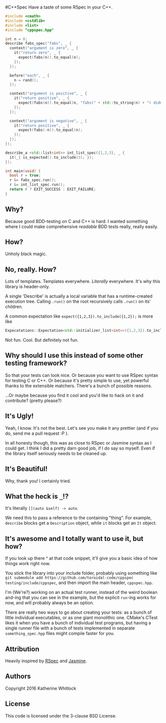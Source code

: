 #C++Spec
Have a taste of some RSpec in your C++.

```cpp
#include <cmath>
#include <cstdlib>
#include <list>
#include "cppspec.hpp"

int n = 0;
describe fabs_spec("fabs", _ {
  context("argument is zero", _ {
    it("return zero", _ {
      expect(fabs(n)).to_equal(n);
    });
  });

  before("each", _ {
    n = rand();
  });

  context("argument is positive", _ {
    it("return positive", _ {
      expect(fabs(n)).to_equal(n, "fabs(" + std::to_string(n) + ") didn't equal " + std::to_string(n));
    });
  });

  context("argument is negative", _ {
    it("return positive", _ {
      expect(fabs(-n)).to_equal(n);
    });
  });
});

describe_a <std::list<int>> int_list_spec({1,2,3}, _ {
  it(_{ is_expected().to_include(3); });
});

int main(void) {
  bool r = true;
  r &= fabs_spec.run();
  r &= int_list_spec.run();
  return r ? EXIT_SUCCESS : EXIT_FAILURE;
}

```

## Why?
Because good BDD-testing on C and C++ is hard. I wanted something where I could make comprehensive _readable_ BDD tests really, really easily.

## How?
Unholy black magic.

## No, really. How?
Lots of templates. Templates everywhere. _Literally_ everywhere. It's why this library is header-only.

A single 'Describe' is actually a local variable that has a runtime-created execution tree.
Calling `.run()` on the root recursively calls `.run()` on its' children.

A common expectation like `expect({1,2,3}).to_include({1,2});` is more like
```cpp
Expecatations::Expectation<std::initializer_list<int>>({1,2,3}).to_include<std::initializer_list<int>>({1,2})
```

Not fun. Cool. But definitely not fun.

## Why should I use this instead of some other testing framework?

So that your tests can look nice. Or because you want to use RSpec syntax for testing C or C++. Or because it's pretty simple to use, yet powerful thanks to the extensible matchers. There's a bunch of possible reasons.

...Or maybe because you find it cool and you'd like to hack on it and contribute? (pretty please?)

## It's Ugly!
Yeah, I know. It's not the best. Let's see you make it any prettier (and if you do, send me a pull request :P ).

In all honesty though, this was as close to RSpec or Jasmine syntax as I could get. I think I did
a pretty darn good job, if I do say so myself. Even if the library itself seriously needs
to be cleaned up.

## It's Beautiful!
Why, thank you! I certainly tried.

## What the heck is `_`!?
It's literally `[](auto &self) -> auto`.

We need this to pass a reference to the containing "thing". For example, `describe` blocks get a `Description` object, while `it` blocks get an `It` object.

## It's awesome and I totally want to use it, but how?

If you look up there ^ at that code snippet, it'll give you a basic idea of how things work right now.

You stick the library into your include folder, probably using something like `git submodule add https://github.com/toroidal-code/cppspec testing/include/cppspec`, and then import the main header, `cppspec.hpp`.

I'm (We're?) working on an actual test runner, instead of the weird boolean and-ing that you can see in the example, but the explicit `run`-ing works for now, and will probably always be an option.

There are really two ways to go about creating your tests: as a bunch of little individual executables, or as one giant monolithic one. CMake's CTest likes it when you have a bunch of individual test programs, but having a single runner file with a bunch of tests implemented in separate `something_spec.hpp` files might compile faster for you.



## Attribution
Heavily inspired by [RSpec](https://github.com/rspec) and [Jasmine](http://jasmine.github.io).

## Authors
Copyright 2016 Katherine Whitlock

## License
This code is licensed under the 3-clause BSD License.
